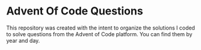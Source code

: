 # Advent Of Code Questions

This repository was created with the intent to organize the solutions I coded to solve questions from the Advent of Code platform. You can find them by year and day.